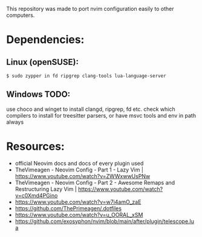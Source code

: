 This repository was made to port nvim configuration easily to other computers.

# Dependencies:

## Linux (openSUSE):

```
$ sudo zypper in fd ripgrep clang-tools lua-language-server
```


## Windows TODO:

use choco and winget to install clangd, ripgrep, fd etc.
check which compilers to install for treesitter parsers, or have msvc tools and env in path always


# Resources:

- official Neovim docs and docs of every plugin used
- TheVimeagen - Neovim Config - Part 1 - Lazy Vim | https://www.youtube.com/watch?v=ZWWxwwUsPNw
- TheVimeagen - Neovim Config - Part 2 - Awesome Remaps and Restructuring Lazy Vim | https://www.youtube.com/watch?v=c0Xmd4PGino
- https://www.youtube.com/watch?v=w7i4amO_zaE
- https://github.com/ThePrimeagen/.dotfiles
- https://www.youtube.com/watch?v=u_OORAL_xSM
- https://github.com/exosyphon/nvim/blob/main/after/plugin/telescope.lua

